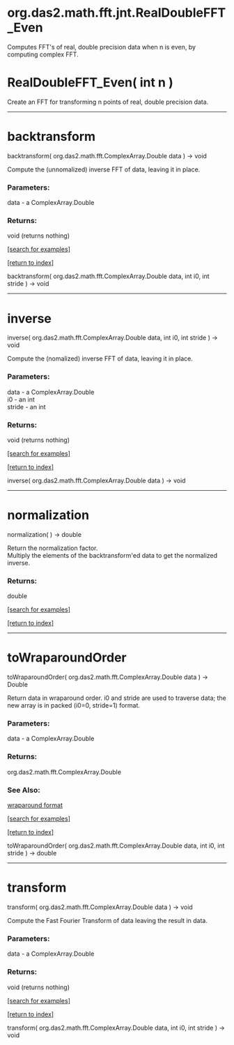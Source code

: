 # org.das2.math.fft.jnt.RealDoubleFFT_Even

Computes FFT's of real, double precision data when n is even, by
 computing complex FFT.

# RealDoubleFFT_Even( int n )
Create an FFT for transforming n points of real, double precision data.

***
<a name="backtransform"></a>
# backtransform
backtransform( org.das2.math.fft.ComplexArray.Double data ) &rarr; void

Compute the (unnomalized) inverse FFT of data, leaving it in place.

### Parameters:
data - a ComplexArray.Double

### Returns:
void (returns nothing)


<a href="https://github.com/autoplot/dev/search?q=backtransform&unscoped_q=backtransform">[search for examples]</a>

<a href="https://github.com/autoplot/documentation/blob/master/javadoc/index-all.md">[return to index]</a>

backtransform( org.das2.math.fft.ComplexArray.Double data, int i0, int stride ) &rarr; void<br>
***
<a name="inverse"></a>
# inverse
inverse( org.das2.math.fft.ComplexArray.Double data, int i0, int stride ) &rarr; void

Compute the (nomalized) inverse FFT of data, leaving it in place.

### Parameters:
data - a ComplexArray.Double
<br>i0 - an int
<br>stride - an int

### Returns:
void (returns nothing)


<a href="https://github.com/autoplot/dev/search?q=inverse&unscoped_q=inverse">[search for examples]</a>

<a href="https://github.com/autoplot/documentation/blob/master/javadoc/index-all.md">[return to index]</a>

inverse( org.das2.math.fft.ComplexArray.Double data ) &rarr; void<br>
***
<a name="normalization"></a>
# normalization
normalization(  ) &rarr; double

Return the normalization factor.  
 Multiply the elements of the backtransform'ed data to get the normalized inverse.

### Returns:
double


<a href="https://github.com/autoplot/dev/search?q=normalization&unscoped_q=normalization">[search for examples]</a>

<a href="https://github.com/autoplot/documentation/blob/master/javadoc/index-all.md">[return to index]</a>

***
<a name="toWraparoundOrder"></a>
# toWraparoundOrder
toWraparoundOrder( org.das2.math.fft.ComplexArray.Double data ) &rarr; Double

Return data in wraparound order.
 i0 and stride are used to traverse data; the new array is in 
 packed (i0=0, stride=1) format.

### Parameters:
data - a ComplexArray.Double

### Returns:
org.das2.math.fft.ComplexArray.Double

### See Also:
<a href='https://git.uiowa.edu/jbf/autoplot/-/blob/master/doc/<a href="package-summary/html.md#wraparound">wraparound format</A>'><a href="package-summary.html#wraparound">wraparound format</A></a> <br>

<a href="https://github.com/autoplot/dev/search?q=toWraparoundOrder&unscoped_q=toWraparoundOrder">[search for examples]</a>

<a href="https://github.com/autoplot/documentation/blob/master/javadoc/index-all.md">[return to index]</a>

toWraparoundOrder( org.das2.math.fft.ComplexArray.Double data, int i0, int stride ) &rarr; double<br>
***
<a name="transform"></a>
# transform
transform( org.das2.math.fft.ComplexArray.Double data ) &rarr; void

Compute the Fast Fourier Transform of data leaving the result in data.

### Parameters:
data - a ComplexArray.Double

### Returns:
void (returns nothing)


<a href="https://github.com/autoplot/dev/search?q=transform&unscoped_q=transform">[search for examples]</a>

<a href="https://github.com/autoplot/documentation/blob/master/javadoc/index-all.md">[return to index]</a>

transform( org.das2.math.fft.ComplexArray.Double data, int i0, int stride ) &rarr; void<br>
